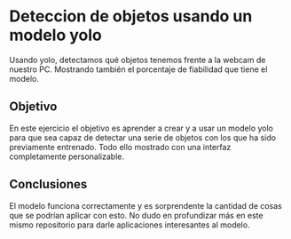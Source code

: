 # Deteccion de objetos usando un modelo yolo
Usando yolo, detectamos qué objetos tenemos frente a la webcam de nuestro PC. Mostrando también el porcentaje de fiabilidad que tiene el modelo.

## Objetivo
En este ejercicio el objetivo es aprender a crear y a usar un modelo yolo para que sea capaz de detectar una serie de objetos con los que ha sido previamente entrenado.
Todo ello mostrado con una interfaz completamente personalizable.

## Conclusiones
El modelo funciona correctamente y es sorprendente la cantidad de cosas que se podrían aplicar con esto.
No dudo en profundizar más en este mismo repositorio para darle aplicaciones interesantes al modelo.